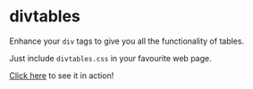 # divtables
Enhance your ```div``` tags to give you all the functionality of tables.

Just include ```divtables.css``` in your favourite web page.

[Click here](https://rawgit.com/catmanjan/divtables/master/example.html) to see it in action!
